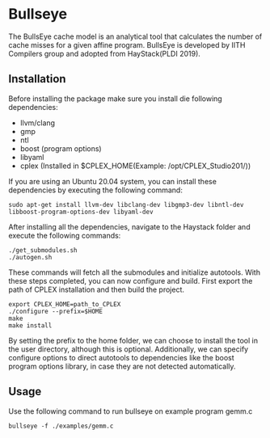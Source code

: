 # Bullseye

The BullsEye cache model is an analytical tool that calculates the number of cache misses for a given affine program.
BullsEye is developed by IITH Compilers group and adopted from HayStack(PLDI 2019).

## Installation

Before installing the package make sure you install die following dependencies:
- llvm/clang
- gmp
- ntl
- boost (program options)
- libyaml
- cplex (Installed in $CPLEX_HOME(Example: /opt/CPLEX_Studio201/))

If you are using an Ubuntu 20.04 system, you can install these dependencies by executing the following command:
```
sudo apt-get install llvm-dev libclang-dev libgmp3-dev libntl-dev libboost-program-options-dev libyaml-dev
```
After installing all the dependencies, navigate to the Haystack folder and execute the following commands:
```
./get_submodules.sh
./autogen.sh
```
These commands will fetch all the submodules and initialize autotools. With these steps completed, you can now configure and build.
First export the path of CPLEX installation and then build the project.
```
export CPLEX_HOME=path_to_CPLEX
./configure --prefix=$HOME
make
make install
```
By setting the prefix to the home folder, we can choose to install the tool in the user directory, although this is optional. Additionally, we can specify configure options to direct autotools to dependencies like the boost program options library, in case they are not detected automatically.

## Usage

Use the following command to run bullseye on example program gemm.c
```
bullseye -f ./examples/gemm.c
```  


